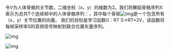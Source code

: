 令V为人体骨骼的关节数，二维坐标（x，y）的维数为2。我们将舞蹈骨骼序列X表示为总共T个连续帧中的人体骨骼序列：，其中每个骨架![img](http://latex.codecogs.com/gif.latex?\X\inR^{T×2V})是一个包含所有（x，y）关节位置的向量。 我们的目标是学习函数G：RT S→RT×2V，该函数将每帧采样率S的音频信号映射到联合位置矢量序列。

![img](http://latex.codecogs.com/gif.latex?\\X\inR^{T\times2V})

![img](http://latex.codecogs.com/gif.latex?\X&space;\in&space;R^{T\times2V})
